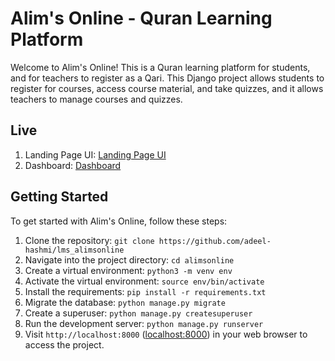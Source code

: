 # Alim's Online - Quran Learning Platform

Welcome to Alim's Online! This is a Quran learning platform for students, and for teachers to register as a Qari. This Django project allows students to register for courses, access course material, and take quizzes, and it allows teachers to manage courses and quizzes.

## Live

1. Landing Page UI: [Landing Page UI](https://lms-qari-clone.vercel.app/)
2. Dashboard: [Dashboard](https://lmsalimsonline.adeelhashmi.repl.co/)


## Getting Started

To get started with Alim's Online, follow these steps:

1. Clone the repository: `git clone https://github.com/adeel-hashmi/lms_alimsonline`
2. Navigate into the project directory: `cd alimsonline`
3. Create a virtual environment: `python3 -m venv env`
4. Activate the virtual environment: `source env/bin/activate`
5. Install the requirements: `pip install -r requirements.txt`
6. Migrate the database: `python manage.py migrate`
7. Create a superuser: `python manage.py createsuperuser`
8. Run the development server: `python manage.py runserver`
9. Visit `http://localhost:8000` ([localhost:8000](http://localhost:8000)) in your web browser to access the project.



